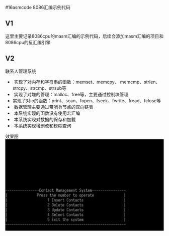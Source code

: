 #16asmcode
8086汇编示例代码
## V1
这里主要记录8086cpu的masm汇编的示例代码，后续会添加masm汇编的项目和8086cpu的反汇编引擎

## V2
联系人管理系统
- ​   实现了对内存和字符串的函数：memset、memcpy、 memcmp、strlen、strcpy、strcmp、strsub等
- ​   实现了对堆的管理：malloc、free等，主要通过控制块管理
- ​   实现了对io的函数：print、scan、fopen、fseek、fwrite、fread、fclose等
- ​   数据管理主要通过带哨兵节点的双向链表
- ​   本系统实现的函数没有使用宏汇编
- ​   本系统实现对数据的保存和加载
- ​   本系统实现增删改和模糊查询


效果图
![image](https://github.com/l140w4n9/16asmcode/blob/main/image/GIF%202023-01-17%2012-16-10.gif)
